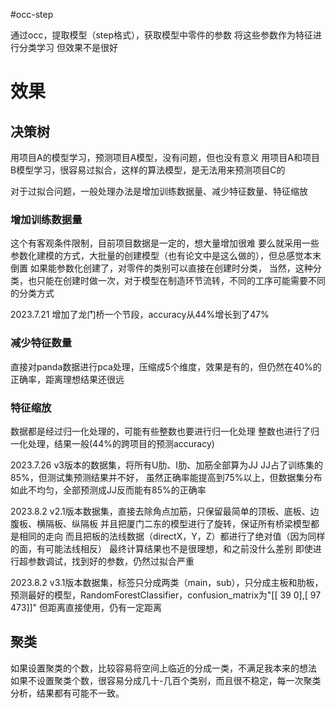 #occ-step

通过occ，提取模型（step格式），获取模型中零件的参数
将这些参数作为特征进行分类学习
但效果不是很好

# 效果
## 决策树
用项目A的模型学习，预测项目A模型，没有问题，但也没有意义
用项目A和项目B模型学习，很容易过拟合，这样的算法模型，是无法用来预测项目C的

对于过拟合问题，一般处理办法是增加训练数据量、减少特征数量、特征缩放
### 增加训练数据量
这个有客观条件限制，目前项目数据是一定的，想大量增加很难
要么就采用一些参数化建模的方式，大批量的创建模型（也有论文中是这么做的），但总感觉本末倒置
如果能参数化创建了，对零件的类别可以直接在创建时分类，
当然，这种分类，也只能在创建时做一次，对于模型在制造环节流转，不同的工序可能需要不同的分类方式

2023.7.21 增加了龙门桥一个节段，accuracy从44%增长到了47%

### 减少特征数量
直接对panda数据进行pca处理，压缩成5个维度，效果是有的，但仍然在40%的正确率，距离理想结果还很远

### 特征缩放
数据都是经过归一化处理的，可能有些整数也要进行归一化处理
整数也进行了归一化处理，结果一般(44%的跨项目的预测accuracy)

2023.7.26
v3版本的数据集，将所有U肋、I肋、加筋全部算为JJ
JJ占了训练集的85%，但测试集预测结果并不好，
虽然正确率能提高到75%以上，但数据集分布如此不均匀，全部预测成JJ反而能有85%的正确率

2023.8.2
v2.1版本数据集，直接去除角点加筋，只保留最简单的顶板、底板、边腹板、横隔板、纵隔板
并且把厦门二东的模型进行了旋转，保证所有桥梁模型都是相同的走向
而且把板的法线数据（directX，Y，Z）都进行了绝对值（因为同样的面，有可能法线相反）
最终计算结果也不是很理想，和之前没什么差别
即使进行超参数调试，找到好的参数，仍然过拟合严重

2023.8.2
v3.1版本数据集，标签只分成两类（main，sub），只分成主板和肋板，
预测最好的模型，RandomForestClassifier，confusion_matrix为"[[ 39   0],[ 97 473]]"
但距离直接使用，仍有一定距离

## 聚类
如果设置聚类的个数，比较容易将空间上临近的分成一类，不满足我本来的想法
如果不设置聚类个数，很容易分成几十-几百个类别，而且很不稳定，每一次聚类分析，结果都有可能不一致。
